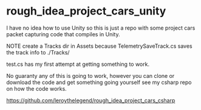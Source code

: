 # rough_idea_project_cars_unity

I have no idea how to use Unity so this is just a repo with some project cars packet capturing code that compiles in Unity.

NOTE create a Tracks dir in Assets because TelemetrySaveTrack.cs saves the track info to ./Tracks/

test.cs has my first attempt at getting something to work.

No guaranty any of this is going to work, however you can clone or download the code and get something going yourself see my csharp
repo on how the code works. 

https://github.com/leroythelegend/rough_idea_project_cars_csharp
